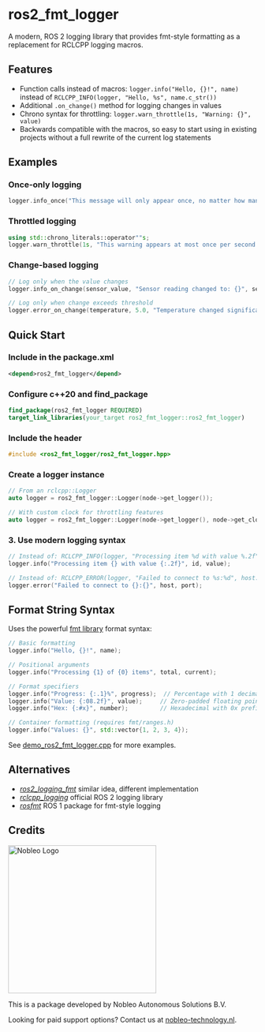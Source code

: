 <!-- Copyright (C) 2025 Nobleo Autonomous Solutions B.V. -->

# ros2_fmt_logger

A modern, ROS 2 logging library that provides fmt-style formatting as a replacement for RCLCPP logging macros.

## Features

- Function calls instead of macros: `logger.info("Hello, {}!", name)` instead of `RCLCPP_INFO(logger, "Hello, %s", name.c_str())`
- Additional `.on_change()` method for logging changes in values
- Chrono syntax for throttling: `logger.warn_throttle(1s, "Warning: {}", value)`
- Backwards compatible with the macros, so easy to start using in existing projects without a full rewrite of the current log statements

## Examples

### Once-only logging

```cpp
logger.info_once("This message will only appear once, no matter how many times called");
```

### Throttled logging

```cpp
using std::chrono_literals::operator""s;
logger.warn_throttle(1s, "This warning appears at most once per second: {}", value);
```

### Change-based logging

```cpp
// Log only when the value changes
logger.info_on_change(sensor_value, "Sensor reading changed to: {}", sensor_value);

// Log only when change exceeds threshold
logger.error_on_change(temperature, 5.0, "Temperature changed significantly: {:.1f}°C", temperature);
```

## Quick Start

### Include in the package.xml

```xml
<depend>ros2_fmt_logger</depend>
```

### Configure c++20 and find_package

```cmake
find_package(ros2_fmt_logger REQUIRED)
target_link_libraries(your_target ros2_fmt_logger::ros2_fmt_logger)
```

### Include the header

```cpp
#include <ros2_fmt_logger/ros2_fmt_logger.hpp>
```

### Create a logger instance

```cpp
// From an rclcpp::Logger
auto logger = ros2_fmt_logger::Logger(node->get_logger());

// With custom clock for throttling features
auto logger = ros2_fmt_logger::Logger(node->get_logger(), node->get_clock());
```

### 3. Use modern logging syntax

```cpp
// Instead of: RCLCPP_INFO(logger, "Processing item %d with value %.2f", id, value);
logger.info("Processing item {} with value {:.2f}", id, value);

// Instead of: RCLCPP_ERROR(logger, "Failed to connect to %s:%d", host.c_str(), port);
logger.error("Failed to connect to {}:{}", host, port);
```

## Format String Syntax

Uses the powerful [fmt library](https://fmt.dev/latest/syntax.html) format syntax:

```cpp
// Basic formatting
logger.info("Hello, {}!", name);

// Positional arguments
logger.info("Processing {1} of {0} items", total, current);

// Format specifiers
logger.info("Progress: {:.1}%", progress);  // Percentage with 1 decimal
logger.info("Value: {:08.2f}", value);     // Zero-padded floating point
logger.info("Hex: {:#x}", number);         // Hexadecimal with 0x prefix

// Container formatting (requires fmt/ranges.h)
logger.info("Values: {}", std::vector{1, 2, 3, 4});
```

See [demo_ros2_fmt_logger.cpp](demo/demo_ros2_fmt_logger.cpp) for more examples.

## Alternatives

- *[ros2_logging_fmt](https://github.com/facontidavide/ros2_logging_fmt)* similar idea, different implementation
- *[rclcpp_logging](https://github.com/ros2/rclcpp/blob/rolling/rclcpp/include/rclcpp/logging.hpp)* official ROS 2 logging library
- *[rosfmt](https://github.com/xqms/rosfmt)* ROS 1 package for fmt-style logging

## Credits

<!-- markdownlint-disable MD033 -->
<img src="https://nobleo-technology.nl/wp-content/uploads/2024/08/Nobleo_BG-paars_logo-wit-small.jpg" alt="Nobleo Logo" width="300"/>
<!-- markdownlint-enable MD033 -->

This is a package developed by Nobleo Autonomous Solutions B.V.

Looking for paid support options? Contact us at [nobleo-technology.nl](https://nobleo-technology.nl).
